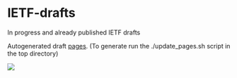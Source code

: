IETF-drafts
===========

In progress and already published IETF drafts

Autogenerated draft <a href='http://draft-mafia.github.io/IETF-drafts/'>pages</a>. (To generate run the ./update_pages.sh script in the top directory)

<a href='https://travis-ci.org/Draft-Mafia/IETF-drafts'><img src='https://travis-ci.org/Draft-Mafia/IETF-drafts.png?branch=master'></a>

